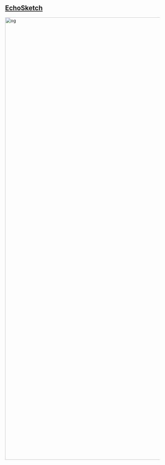 ## <a href="https://echosketch.pages.dev">EchoSketch</a>
<img width="1440" alt="og" src="https://github.com/user-attachments/assets/b1fd8117-1f5c-4a17-bbe3-b64dd5ec2152" />
